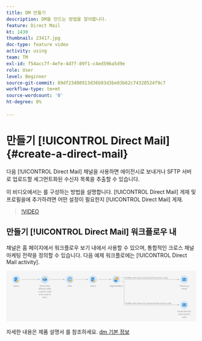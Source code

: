 ```yaml
---
title: DM 만들기
description: DM을 만드는 방법을 알아봅니다.
feature: Direct Mail
kt: 1430
thumbnail: 23417.jpg
doc-type: feature video
activity: using
team: TM
exl-id: f54acc7f-4efe-4d7f-89f1-c4ed596a5d9e
role: User
level: Beginner
source-git-commit: 89df23d00913d36b93d3be03b62c74320524f9c7
workflow-type: tm+mt
source-wordcount: '0'
ht-degree: 0%

---
```


# 만들기 [!UICONTROL Direct Mail] {#create-a-direct-mail}

다음 [!UICONTROL Direct Mail] 채널을 사용하면 에이전시로 보내거나 SFTP 서버로 업로드할 세그먼트화된 수신자 목록을 추출할 수 있습니다.

이 비디오에서는 를 구성하는 방법을 설명합니다. [!UICONTROL Direct Mail] 게재 및 프로필을에 추가하려면 어떤 설정이 필요한지 [!UICONTROL Direct Mail] 게재.

>[!VIDEO](https://video.tv.adobe.com/v/23417?quality=12&learn=on)

## 만들기 [!UICONTROL Direct Mail] 워크플로우 내

채널은 홈 페이지에서 워크플로우 보기 내에서 사용할 수 있으며, 통합적인 크로스 채널 마케팅 전략을 정의할 수 있습니다. 다음 예제 워크플로에는 [!UICONTROL Direct Mail activity].

![워크플로 이미지](/help/assets/direct_mail_examplewf.png)

자세한 내용은 제품 설명서 를 참조하세요. [dm 기본 정보](https://experienceleague.adobe.com/docs/campaign-standard/using/communication-channels/direct-mail/about-direct-mail.html)
